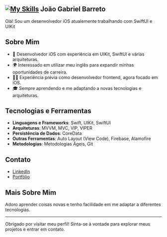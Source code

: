 <!--
**johngbarreto/johngbarreto** is a ✨ _special_ ✨ repository because its `README.md` (this file) appears on your GitHub profile.

Here are some ideas to get you started:

- 🔭 I’m currently working on ...
- 🌱 I’m currently learning ...
- 👯 I’m looking to collaborate on ...
- 🤔 I’m looking for help with ...
- 💬 Ask me about ...
- 📫 How to reach me: ...
- 😄 Pronouns: ...
- ⚡ Fun fact: ...
-->

## [![My Skills](https://skillicons.dev/icons?i=swift)](https://skillicons.dev) João Gabriel Barreto 

Olá! Sou um desenvolvedor iOS atualemente trabalhando com SwiftUI e UIKit

## Sobre Mim

- 📱 Desenvolvedor iOS com experiência em UIKit, SwiftUI e várias arquiteturas.
- 🌍 Interessado em utilizar meu inglês para expandir minhas oportunidades de carreira.
- 👨‍💻 Experiência prévia como desenvolvedor frontend, agora focado em iOS.
- 🎓 Sempre aprendendo e me adaptando a novas tecnologias e arquiteturas.

## Tecnologias e Ferramentas

- **Linguagens e Frameworks**: Swift, UIKit, SwiftUI
- **Arquiteturas**: MVVM, MVC, VIP, VIPER
- **Persistência de Dados**: CoreData
- **Outras Ferramentas**: Auto Layout (View Code), Firebase, Alamofire
- **Metodologias**: Metodologias Ágeis, Git

## Contato

- [LinkedIn](https://www.linkedin.com/in/joao-gabriel-barreto/)
- [Portfólio](https://johngbarreto.github.io)

## Mais Sobre Mim

Adoro aprender coisas novas e tenho facilidade em me adaptar a diferentes tecnologias.

---

Obrigado por visitar meu perfil! Sinta-se à vontade para explorar meus projetos e entrar em contato.
